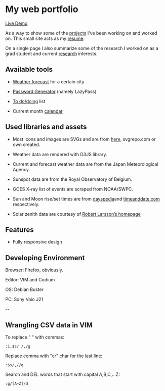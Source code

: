 # My web portfolio

[Live Demo](https://ndlopez.github.io)

As a way to show some of the [projects](https://ndlopez.github.io/pages/projects.html) I've been working on and worked on. This small site acts as my [resume](https://ndlopez.github.io/pages/resume.html).

On a single page I also summarize some of the research I worked on as a grad student and current [research](https://ndlopez.github.io/pages/research.html) interests.

## Available tools

- [Weather forecast](https://ndlopez.github.io/weather) for a certain city

- [Password Generator](https://ndlopez.github.io/tools/passGen.html) (namely LazyPass)

- [To do/doing](https://ndlopez.github.io/tools/todo.html) list

- Current month [calendar](https://ndlopez.github.io/tools/calendar.html)

## Used libraries and assets

- Most icons and images are SVGs and are from [here](https://github.com/danklammer/bytesize-icons), svgrepo.com or own created.

- Weather data are rendered with D3JS library.

- Current and forecast weather data are from the Japan Meteorological Agency.

- Sunspot data are from the Royal Observatory of Belgium.

- GOES X-ray list of events are scraped from NOAA/SWPC.

- Sun and Moon rise/set times are from [dayspedia](https://dayspedia.com/)and [timeanddate.com](https://www.timeanddate.com) respectively.

- Solar zenith data are courtesy of [Robert Larsson’s homepage](https://rl.se/sub-solar-point)

## Features
- Fully responsive design

## Developing Environment

Browser: Firefox, obviously.

Editor: VIM and Codium

OS: Debian Buster

PC: Sony Vaio J21

--

## Wrangling CSV data in VIM

To replace " " with commas:

	:1,$s/ /,/g

Replace comma with "cr" char for the last line:
	
	:$s/,//g

Search and DEL words that start with capital A,B,C,...Z:

	:g/[A~Z]/d

<!--p>September post: Lately (I mean for the last 3 months), I've been reading "Zealot" by Reza Aslan, a book that explores about the life of 
        Jesus of Nazareth. Being raised in a Roman catholic family, I knew little or close to nothing about his life. At school I probably was not that interested and so I focused more on Math and Physics.<br>
        Can't wait to finish and start another book, I already picked one Daniel Keyes'- Flowers for Algernon - a book 
        I heard while watching an episode of NewsRadio in YouTube. 
      </p>
      <p>Back at GradSchool I used to listen to news from home, but lately they've changed a lot the format, and the fact the current ruling party is not of my please, makes it listen to news a lil harder.
        Thus, lately, I've been listening a lot ThirdRock radio, the place where I discover new music. 
        If you are into Alternative Rock please give it a try. 
      </p>
      <p>Overall, I am preparing for job interviews and learning about Machine Learning methods.</p>
      <p>November: Lately, or should I say, in recent years, most of my acquired items (bicycle, laptop, rain-gear, etc) are getting old or their time of replacement have come to. It started with my MacBook Pro, bought in 2010 and worked fine for about 2 years and then the HDD failed, I took it to a "Genius Bar", and they replaced the damaged device and made a cleanup of keyboard and display. It costed me about 7000JPY.</p>
      <p>Next, my rain/wind-breaker Mammut jacket got some internal scratches that I was able to repair by sewing.</p>
      <p>Lastly, my bicycle which I acquired in 2016 just after learning how to ride it. I went to so many places in it, the University (~40mins), Japanese school(~35mins) and ran many chores. However, last October the back tire got a puncture and after taking it to a repair, 
        they told me it needed an entire replacement of the tire and it would cost almost half of what I originally paid for the whole bicycle. Therefore, I decided to buy another.<br/><br/>In other news, I've been making a Note App for Android, since Simplenote decided to kick me out if I continue using a WordPress account to login, even though its their parent company or a product of the parent company. </p-->

